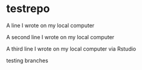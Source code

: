 # testrepo
A line I wrote on my local computer

A second line I wrote on my local computer

A third line I wrote on my local computer via Rstudio 

testing branches


